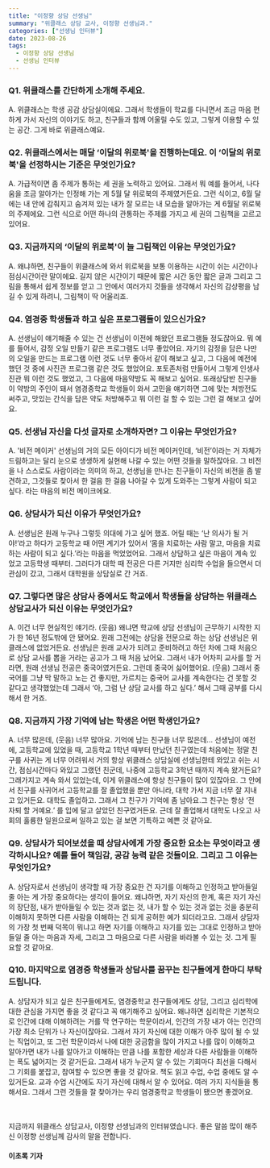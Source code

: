 ```yaml
---
title: "이정향 상담 선생님"
summary: "위클래스 상담 교사, 이정향 선생님과."
categories: ["선생님 인터뷰"]
date: 2023-08-26
tags:
  - 이정향 상담 선생님
  - 선생님 인터뷰
---
```


### Q1. 위클래스를 간단하게 소개해 주세요.

A. 위클래스는 학생 공감 상담실이에요. 그래서 학생들이 학교를 다니면서 조금 마음 편하게 가서 자신의 이야기도 하고, 친구들과 함께 어울릴 수도 있고, 그렇게 이용할 수 있는 공간. 그게 바로 위클래스예요. 

### Q2. 위클래스에서는 매달 ‘이달의 위로북'을 진행하는데요. 이 ‘이달의 위로북'을 선정하시는 기준은 무엇인가요?

A. 가급적이면 좀 주제가 통하는 세 권을 노력하고 있어요. 그래서 뭐 예를 들어서, 나다움을 조금 알아가는 인정해 가는 게 5월 달 위로북의 주제였거든요. 그런 식이고, 6월 달에는 내 안에 감춰지고 숨겨져 있는 내가 잘 모르는 내 모습을 알아가는 게 6월달 위로북의 주제에요. 그런 식으로 어떤 하나의 관통하는 주제를 가지고 세 권의 그림책을 고르고 있어요.

### Q3. 지금까지의 ‘이달의 위로북'이 늘 그림책인 이유는 무엇인가요?

A. 왜냐하면, 친구들이 위클래스에 와서 위로북을 보통 이용하는 시간이 쉬는 시간이나 점심시간이란 말이에요. 길지 않은 시간이기 때문에 짧은 시간 동안 짧은 글과 그리고 그림을 통해서 쉽게 정보를 얻고 그 안에서 여러가지 것들을 생각해서 자신의 감상평을 남길 수 있게 하려니, 그림책이 딱 어울리죠.

### Q4. 염경중 학생들과 하고 싶은 프로그램들이 있으신가요?

A. 선생님이 얘기해줄 수 있는 건 선생님이 이전에 해왔던 프로그램들 정도잖아요. 뭐 예를 들어서, 감정 오일 만들기 같은 프로그램도 너무 좋았어요. 자기의 감정을 담은 나만의 오일을 만드는 프로그램 이런 것도 너무 좋아서 같이 해보고 싶고, 그 다음에 예전에 했던 것 중에 사진관 프로그램 같은 것도 했었어요. 포토존처럼 만들어서 그렇게 인생사진관 뭐 이런 것도 했었고, 그 다음에 마음약방도 꼭 해보고 싶어요. 또래상담반 친구들이 약방의 주인이 돼서 염경중학교 학생들이 와서 고민을 얘기하면 그에 맞는 처방전도 써주고, 맛있는 간식을 담은 약도 처방해주고 뭐 이런 걸 할 수 있는 그런 걸 해보고 싶어요.

### Q5. 선생님 자신을 다섯 글자로 소개하자면? 그 이유는 무엇인가요?
A. '비전 메이커' 선생님의 거의 모든 아이디가 비전 메이커인데, ‘비전’이라는 거 자체가 드림하고는 달리 눈으로 생생하게 실현해 나갈 수 있는 어떤 것들을 말하잖아요. 그 비전을 나 스스로도 사람이라는 의미의  하고, 선생님을 만나는 친구들이 자신의 비전을 좀 발견하고, 그것들로 찾아서 한 걸음 한 걸음 나아갈 수 있게 도와주는 그렇게 사람이 되고 싶다. 라는 마음의 비전 메이크에요.

### Q6. 상담사가 되신 이유가 무엇인가요?
A. 선생님은 원래 누구나 그렇듯 의대에 가고 싶어 했죠. 어릴 때는 ‘난 의사가 될 거야!’라고 하다가 고등학교 때 어떤 계기가 있어서 ‘몸을 치료하는 사람 말고, 마음을 치료하는 사람이 되고 싶다.’라는 마음을 먹었었어요. 그래서 상담하고 싶은 마음이 계속 있었고 고등학생 때부터. 그러다가 대학 때 전공은 다른 거지만 심리학 수업을 들으면서 더 관심이 갔고, 그래서 대학원을 상담실로 간 거죠.

### Q7. 그렇다면 많은 상담사 중에서도 학교에서 학생들을 상담하는 위클래스 상담교사가 되신 이유는 무엇인가요?
A. 이건 너무 현실적인 얘기라. (웃음) 왜냐면 학교에 상담 선생님이 근무하기 시작한 지가 한 16년 정도밖에 안 됐어요. 원래 그전에는 상담을 전문으로 하는 상담 선생님은 위클래스에 없었거든요. 선생님은 원래 교사가 되려고 준비하려고 하던 차에 그때 처음으로 상담 교사를 뽑을 거라는 공고가 그 때 처음 났어요. 그래서 내가 어차피 교사를 할 거라면, 원래 선생님 전공은 중국어였거든요. 그런데 중국어 싫어했어요. (웃음) 그래서 중국어를 그냥 막 말하고 노는 건 좋지만, 가르치는 중국어 교사를 계속한다는 건 못할 것 같다고 생각했었는데 그래서 ‘아, 그럼 난 상담 교사를 하고 싶다.’ 해서 그때 공부를 다시 해서 한 거죠.

### Q8. 지금까지 가장 기억에 남는 학생은 어떤 학생인가요?
A. 너무 많은데, (웃음) 너무 많아요. 기억에 남는 친구들 너무 많은데... 선생님이 예전에, 고등학교에 있었을 때, 고등학교 1학년 때부터 만났던 친구였는데 처음에는 정말 친구를 사귀는 게 너무 어려워서 거의 항상 위클래스 상담실에 선생님한테 와있고 쉬는 시간, 점심시간마다 와있고 그랬던 친군데, 나중에 고등학교 3학년 때까지 계속 왔거든요? 그래가지고 계속 와서 있었는데, 이게 위클래스에 항상 친구들이 많이 있잖아요. 그 안에서 친구를 사귀어서 고등학교를 잘 졸업했을 뿐만 아니라, 대학 가서 지금 너무 잘 지내고 있거든요. 대학도 졸업하고. 그래서 그 친구가 기억에 좀 남아요.그 친구는 항상 ‘전 자퇴 할 거예요.’ 를 입에 달고 살았던 친구였거든요. 근데 잘 졸업해서 대학도 나오고 사회의 훌륭한 일원으로써 일하고 있는 걸 보면 기특하고 예쁜 것 같아요. 

### Q9. 상담사가 되어보셨을 때 상담사에게 가장 중요한 요소는 무엇이라고 생각하시나요? 예를 들어 책임감, 공감 능력 같은 것들이요. 그리고 그 이유는 무엇인가요?
A. 상담자로서 선생님이 생각할 때 가장 중요한 건 자기를 이해하고 인정하고 받아들일 줄 아는 게 가장 중요하다는 생각이 들어요. 왜냐하면, 자기 자신의 한계, 혹은 자기 자신의 장단점, 내가 받아들일 수 있는 것과 없는 것, 내가 할 수 있는 것과 없는 것을 충분히 이해하지 못하면 다른 사람을 이해하는 건 되게 공허한 예가 되더라고요. 그래서 상담자의 가장 첫 번째 덕목이 뭐냐고 하면 자기를 이해하고 자기를 있는 그대로 인정하고 받아들일 줄 아는 마음과 자세, 그리고 그 마음으로 다른 사람을 바라볼 수 있는 것. 그게 필요할 것 같아요.

### Q10. 마지막으로 염경중 학생들과 상담사를 꿈꾸는 친구들에게 한마디 부탁드립니다.
A. 상담자가 되고 싶은 친구들에게도, 염경중학교 친구들에게도 상담, 그리고 심리학에 대한 관심을 가지면 좋을 것 같다고 꼭 얘기해주고 싶어요. 왜냐하면 심리학은 기본적으로 인간에 대해 이해하려는 거를 막 연구하는 학문이라서, 인간의 가장 내가 아는 인간의 가장 최소 단위가 나 자신이잖아요. 그래서 자기 자신에 대한 이해가 아주 많이 될 수 있는 직업이고, 또 그런 학문이라서 나에 대한 궁금함을 많이 가지고 나를 많이 이해하고 알아가면 내가 나를 알아가고 이해하는 만큼 나를 포함한 세상과 다른 사람들을 이해하는 폭도 넓어지는 것 같거든요.
그래서 내가 누군지 알 수 있는 기회마다 최선을 다해서 그 기회를 붙잡고, 참여할 수 있으면 좋을 것 같아요. 책도 읽고 수업, 수업 중에도 알 수 있거든요. 교과 수업 시간에도 자기 자신에 대해서 알 수 있어요. 여러 가지 지식들을 통해서요. 그래서 그런 것들을 잘 찾아가는 우리 염경중학교 학생들이 됐으면 좋겠어요.

ㅤ

지금까지 위클래스 상담교사, 이정향 선생님과의 인터뷰였습니다. 좋은 말씀 많이 해주신 이정향 선생님께 감사의 말을 전합니다.

#### 이초록 기자
